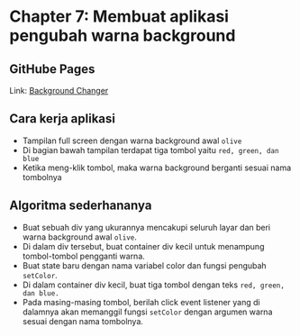# Chapter 7: Membuat aplikasi pengubah warna background

## GitHube Pages
Link: [Background Changer](https://fatahpratam.github.io/tutorial-background-changer/)

## Cara kerja aplikasi
- Tampilan full screen dengan warna background awal `olive`
- Di bagian bawah tampilan terdapat tiga tombol yaitu `red, green, dan blue`
- Ketika meng-klik tombol, maka warna background berganti sesuai nama tombolnya

## Algoritma sederhananya
- Buat sebuah div yang ukurannya mencakupi seluruh layar dan beri warna background awal `olive`.
- Di dalam div tersebut, buat container div kecil untuk menampung tombol-tombol pengganti warna.
- Buat state baru dengan nama variabel color dan fungsi pengubah `setColor`.
- Di dalam container div kecil, buat tiga tombol dengan teks `red, green, dan blue.`
- Pada masing-masing tombol, berilah click event listener yang di dalamnya akan memanggil fungsi `setColor` dengan argumen warna sesuai dengan nama tombolnya.